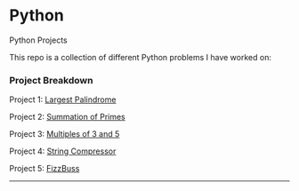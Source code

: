 # Python
Python Projects


This repo is a collection of different Python problems I have worked on:


### Project Breakdown

Project 1: [Largest Palindrome][1-1A]

Project 2: [Summation of Primes][1-1B]

Project 3: [Multiples of 3 and 5][1-1C]

Project 4: [String Compressor][1-1D]

Project 5: [FizzBuss][1-1E]


[1-1A]:  ./Python_Projects/Largest_Palindrome.ipynb
[1-1B]:  ./Python_Projects/Summation_of_Primes.ipynb
[1-1C]:  ./Python_Projects/Multiples_of_3_and_5.ipynb
[1-1D]:  ./Python_Projects/String_Compressor.ipynb
[1-1E]:  ./Python_Projects/FizzBuzz.ipynb

---